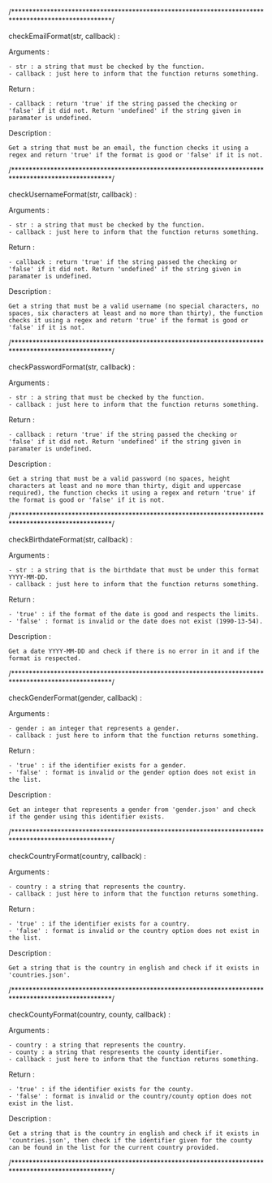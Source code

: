 /****************************************************************************************************/

checkEmailFormat(str, callback) :

  Arguments :

    - str : a string that must be checked by the function.
    - callback : just here to inform that the function returns something.

  Return :

    - callback : return 'true' if the string passed the checking or 'false' if it did not. Return 'undefined' if the string given in paramater is undefined.

  Description :

    Get a string that must be an email, the function checks it using a regex and return 'true' if the format is good or 'false' if it is not.

/****************************************************************************************************/

checkUsernameFormat(str, callback) :

  Arguments :

    - str : a string that must be checked by the function.
    - callback : just here to inform that the function returns something.

  Return :

    - callback : return 'true' if the string passed the checking or 'false' if it did not. Return 'undefined' if the string given in paramater is undefined.

  Description :

    Get a string that must be a valid username (no special characters, no spaces, six characters at least and no more than thirty), the function checks it using a regex and return 'true' if the format is good or 'false' if it is not.

/****************************************************************************************************/

checkPasswordFormat(str, callback) :

  Arguments :

    - str : a string that must be checked by the function.
    - callback : just here to inform that the function returns something.

  Return :

    - callback : return 'true' if the string passed the checking or 'false' if it did not. Return 'undefined' if the string given in paramater is undefined.

  Description :

    Get a string that must be a valid password (no spaces, height characters at least and no more than thirty, digit and uppercase required), the function checks it using a regex and return 'true' if the format is good or 'false' if it is not.

/****************************************************************************************************/

checkBirthdateFormat(str, callback) :

  Arguments :

    - str : a string that is the birthdate that must be under this format YYYY-MM-DD.
    - callback : just here to inform that the function returns something.

  Return :

    - 'true' : if the format of the date is good and respects the limits.
    - 'false' : format is invalid or the date does not exist (1990-13-54).

  Description :

    Get a date YYYY-MM-DD and check if there is no error in it and if the format is respected.

/****************************************************************************************************/

checkGenderFormat(gender, callback) :

  Arguments :

    - gender : an integer that represents a gender.
    - callback : just here to inform that the function returns something.

  Return :

    - 'true' : if the identifier exists for a gender.
    - 'false' : format is invalid or the gender option does not exist in the list.

  Description :

    Get an integer that represents a gender from 'gender.json' and check if the gender using this identifier exists.

/****************************************************************************************************/

checkCountryFormat(country, callback) :

  Arguments :

    - country : a string that represents the country.
    - callback : just here to inform that the function returns something.

  Return :

    - 'true' : if the identifier exists for a country.
    - 'false' : format is invalid or the country option does not exist in the list.

  Description :

    Get a string that is the country in english and check if it exists in 'countries.json'.

/****************************************************************************************************/

checkCountyFormat(country, county, callback) :

  Arguments :

    - country : a string that represents the country.
    - county : a string that respresents the county identifier.
    - callback : just here to inform that the function returns something.

  Return :

    - 'true' : if the identifier exists for the county.
    - 'false' : format is invalid or the country/county option does not exist in the list.

  Description :

    Get a string that is the country in english and check if it exists in 'countries.json', then check if the identifier given for the county can be found in the list for the current country provided.

/****************************************************************************************************/
